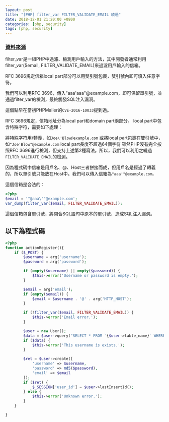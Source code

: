 ```yaml
---
layout: post                          
title: "[PHP] filter_var FILTER_VALIDATE_EMAIL 繞過"                   
date: 2018-12-01 21:20:00 +0800       
categories: [php, security]         
tags: [php, security]                     
---
```


### [資料來源](https://tricking.io/card/14/content)


filter_var是一組PHP中過濾、檢測用戶輸入的方法，其中開發者通常利用filter_var($email, FILTER_VALIDATE_EMAIL)來過濾用戶輸入的信箱。

RFC 3696規定信箱local part部分可以用雙引號包裹，雙引號內即可填入任意字符。

我們可以利用RFC 3696，傳入"aaa'aaa"@example.com，即可保留單引號，並通過filter_var的檢測，最終觸發SQL注入漏洞。


這個點早在當初PHPMailer的`CVE-2016-10033`提到過。

RFC 3696規定，信箱地址分為local part和domain part兩部分。 local part中包含特殊字符，需要如下處理：

將特殊字符用\轉義，如`Joe\'Blow@example.com`
或將local part包裹在雙引號中，如`"Joe'Blow"@example.com`
local part長度不超過64個字符
雖然PHP沒有完全按照RFC 3696進行檢測，但支持上述第2種寫法。所以，我們可以利用之繞過`FILTER_VALIDATE_EMAIL`的檢測。

因為程式碼中信箱是用戶名、@、Host三者拼接而成，但用戶名是經過了轉義的，所以單引號只能放在Host中。我們可以傳入信箱為`"aaa'"@example.com。 `

這個信箱是合法的：

```php
<?php
$email = '"@aaa\'"@example.com';
var_dump(filter_var($email, FILTER_VALIDATE_EMAIL));
```

這個信箱包含單引號，將閉合SQL語句中原本的單引號，造成SQL注入漏洞。


以下為程式碼
---
```php
<?php
function actionRegister(){
    if ($_POST) {
        $username = arg('username');
        $password = arg('password');

        if (empty($username) || empty($password)) {
            $this->error('Username or password is empty.');
        }

        $email = arg('email');
        if (empty($email)) {
            $email = $username . '@' . arg('HTTP_HOST');
        }

        if (!filter_var($email, FILTER_VALIDATE_EMAIL)) {
            $this->error('Email error.');
        }

        $user = new User();
        $data = $user->query("SELECT * FROM `{$user->table_name}` WHERE `username` = '{$username}'");
        if ($data) {
            $this->error('This username is exists.');
        }

        $ret = $user->create([
            'username' => $username,
            'password' => md5($password),
            'email' => $email
        ]);
        if ($ret) {
            $_SESSION['user_id'] = $user->lastInsertId();
        } else {
            $this->error('Unknown error.');
        }
    }

}
```
